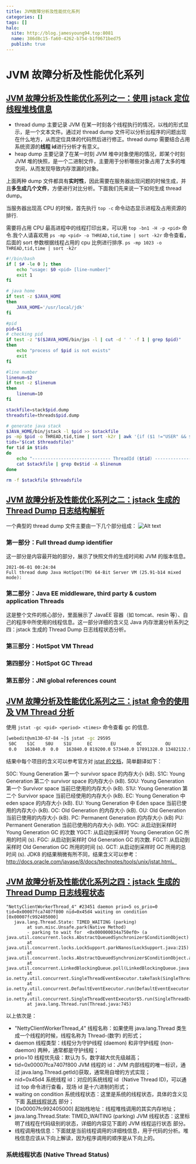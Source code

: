 ```yaml
---
title: JVM故障分析及性能优化系列
categories: []
tags: []
halo:
  site: http://blog.jamesyoung94.top:8081
  name: 386d8c15-fa60-4262-b754-b1f0671bed75
  publish: true
---
```

# JVM 故障分析及性能优化系列

## [JVM 故障分析及性能优化系列之一：使用 jstack 定位线程堆栈信息](https://www.javatang.com/archives/2017/10/19/33151873.html)

- thread dump 主要记录 JVM 在某一时刻各个线程执行的情况，以栈的形式显示，是一个文本文件。通过对 thread dump 文件可以分析出程序的问题出现在什么地方，从而定位具体的代码然后进行修正。thread dump 需要结合占用系统资源的**线程 id**进行分析才有意义。
- heap dump 主要记录了在某一时刻 JVM 堆中对象使用的情况，即某个时刻 JVM 堆的快照，是一个二进制文件，主要用于分析哪些对象占用了太多的堆空间，从而发现导致内存泄漏的对象。

上面两种 dump 文件都具有**实时性**，因此需要在服务器出现问题的时候生成，并且**多生成几个文件**，方便进行对比分析。下面我们先来说一下如何生成 thread dump。

当服务器出现高 CPU 的时候，首先执行 `top -c` 命令动态显示进程及占用资源的排行.

需要将占用 CPU 最高进程中的线程打印出来，可以用 `top -bn1 -H -p <pid>` 命令.我个人请喜欢用 `ps -mp <pid> -o THREAD,tid,time | sort -k2r` 命令查看，后面的 sort 参数根据线程占用的 cpu 比例进行排序.
`ps -mp 1023 -o THREAD,tid,time | sort -k2r`

```sh
#!/bin/bash
if [ $# -le 0 ]; then
    echo "usage: $0 <pid> [line-number]"
    exit 1
fi

# java home
if test -z $JAVA_HOME
then
    JAVA_HOME='/usr/local/jdk'
fi

#pid
pid=$1
# checking pid
if test -z "$($JAVA_HOME/bin/jps -l | cut -d ' ' -f 1 | grep $pid)"
then
    echo "process of $pid is not exists"
    exit
fi

#line number
linenum=$2
if test -z $linenum
then
    linenum=10
fi

stackfile=stack$pid.dump
threadsfile=threads$pid.dump

# generate java stack
$JAVA_HOME/bin/jstack -l $pid >> $stackfile
ps -mp $pid -o THREAD,tid,time | sort -k2r | awk '{if ($1 !="USER" && $2 != "0.0" && $8 !="-") print $8;}' | xargs printf "%x\n" >> $threadsfile
tids="$(cat $threadsfile)"
for tid in $tids
do
    echo "------------------------------ ThreadId ($tid) ------------------------------"
    cat $stackfile | grep 0x$tid -A $linenum
done

rm -f $stackfile $threadsfile
```

## [JVM 故障分析及性能优化系列之二：jstack 生成的 Thread Dump 日志结构解析](https://www.javatang.com/archives/2017/10/19/51301886.html)

一个典型的 thread dump 文件主要由一下几个部分组成：
![Alt text](http://blog.jamesyoung94.top:8081/upload/2021-06-01-15-56-09.png)

### 第一部分：Full thread dump identifier

这一部分是内容最开始的部分，展示了快照文件的生成时间和 JVM 的版本信息。

```log
2021-06-01 00:24:04
Full thread dump Java HotSpot(TM) 64-Bit Server VM (25.91-b14 mixed mode):
```

### 第二部分：Java EE middleware, third party & custom application Threads

这是整个文件的核心部分，里面展示了 JavaEE 容器（如 tomcat、resin 等）、自己的程序中所使用的线程信息。这一部分详细的含义见 Java 内存泄漏分析系列之四：jstack 生成的 Thread Dump 日志线程状态分析。

### 第三部分：HotSpot VM Thread

### 第四部分：HotSpot GC Thread

### 第五部分：JNI global references count

## [JVM 故障分析及性能优化系列之三：jstat 命令的使用及 VM Thread 分析](https://www.javatang.com/archives/2017/10/20/12131956.html)

使用 `jstat -gc <pid> <period> <times>` 命令查看 gc 的信息.

```sh
[webedit@vm130-67-84 ~]$ jstat -gc 29595
 S0C    S1C    S0U    S1U      EC       EU        OC         OU         MC       MU       CCSC    CCSU    YGC    YGCT       FGC    FGCT     GCT
 0.0   163840.0  0.0   163840.0 819200.0 573440.0 17891328.0 13482132.9 347544.0 322186.9 34712.0 30260.5 101407 11292.120   3     61.653 11353.773

```

结果中每个项目的含义可以参考官方对 [jstat 的文档](https://docs.oracle.com/javase/1.5.0/docs/tooldocs/share/jstat.html)，简单翻译如下：

S0C: Young Generation 第一个 survivor space 的内存大小 (kB).
S1C: Young Generation 第二个 survivor space 的内存大小 (kB).
S0U: Young Generation 第一个 Survivor space 当前已使用的内存大小 (kB).
S1U: Young Generation 第二个 Survivor space 当前已经使用的内存大小 (kB).
EC: Young Generation 中 eden space 的内存大小 (kB).
EU: Young Generation 中 Eden space 当前已使用的内存大小 (kB).
OC: Old Generation 的内存大小 (kB).
OU: Old Generation 当前已使用的内存大小 (kB).
PC: Permanent Generation 的内存大小 (kB)
PU: Permanent Generation 当前已使用的内存大小 (kB).
YGC: 从启动到采样时 Young Generation GC 的次数
YGCT: 从启动到采样时 Young Generation GC 所用的时间 (s).
FGC: 从启动到采样时 Old Generation GC 的次数.
FGCT: 从启动到采样时 Old Generation GC 所用的时间 (s).
GCT: 从启动到采样时 GC 所用的总时间 (s).
JDK8 的结果稍微有所不同，结果含义可以参考：http://docs.oracle.com/javase/8/docs/technotes/tools/unix/jstat.html。

## [JVM 故障分析及性能优化系列之四：jstack 生成的 Thread Dump 日志线程状态](https://www.javatang.com/archives/2017/10/25/36441958.html)

```log
"NettyClientWorkerThread_4" #23451 daemon prio=5 os_prio=0 tid=0x00007fca7407f800 nid=0x45d4 waiting on condition [0x00007fc992405000]
   java.lang.Thread.State: TIMED_WAITING (parking)
        at sun.misc.Unsafe.park(Native Method)
        - parking to wait for  <0x000000034a750ef0> (a java.util.concurrent.locks.AbstractQueuedSynchronizer$ConditionObject)
        at java.util.concurrent.locks.LockSupport.parkNanos(LockSupport.java:215)
        at java.util.concurrent.locks.AbstractQueuedSynchronizer$ConditionObject.awaitNanos(AbstractQueuedSynchronizer.java:2078)
        at java.util.concurrent.LinkedBlockingQueue.poll(LinkedBlockingQueue.java:467)
        at io.netty.util.concurrent.SingleThreadEventExecutor.takeTask(SingleThreadEventExecutor.java:250)
        at io.netty.util.concurrent.DefaultEventExecutor.run(DefaultEventExecutor.java:64)
        at io.netty.util.concurrent.SingleThreadEventExecutor$5.run(SingleThreadEventExecutor.java:858)
        at java.lang.Thread.run(Thread.java:745)
```

以上依次是：

- "NettyClientWorkerThread_4" 线程名称：如果使用 java.lang.Thread 类生成一个线程的时候，线程名称为 Thread-(数字) 的形式；
- daemon 线程类型：线程分为守护线程 (daemon) 和非守护线程 (non-daemon) 两种，通常都是守护线程；
- prio=10 线程优先级：默认为 5，数字越大优先级越高；
- tid=0x00007fca7407f800 JVM 线程的 id：JVM 内部线程的唯一标识，通过 java.lang.Thread.getId()获取，通常用自增的方式实现；
- nid=0x45d4 系统线程 id：对应的系统线程 id（Native Thread ID)，可以通过 top 命令进行查看，现场 id 是十六进制的形式；
- waiting on condition 系统线程状态：这里是系统的线程状态，具体的含义见下面 [系统线程状态](###系统线程状态 "Native Thread Status") 部分；
- [0x00007fc992405000] 起始栈地址：线程堆栈调用的其实内存地址；
- java.lang.Thread.State: TIMED_WAITING (parking) JVM 线程状态：这里标明了线程在代码级别的状态，详细的内容见下面的 JVM 线程运行状态 部分。
- 线程调用栈信息：下面就是当前线程调用的详细栈信息，用于代码的分析。堆栈信息应该从下向上解读，因为程序调用的顺序是从下向上的。

### 系统线程状态 (Native Thread Status)
